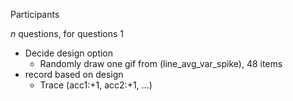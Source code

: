 Participants

$n$ questions, for questions 1

+ Decide design option
  + Randomly draw one gif from (line_avg_var_spike), 48 items
+ record based on design
  + Trace (acc1:+1, acc2:+1, ...)

